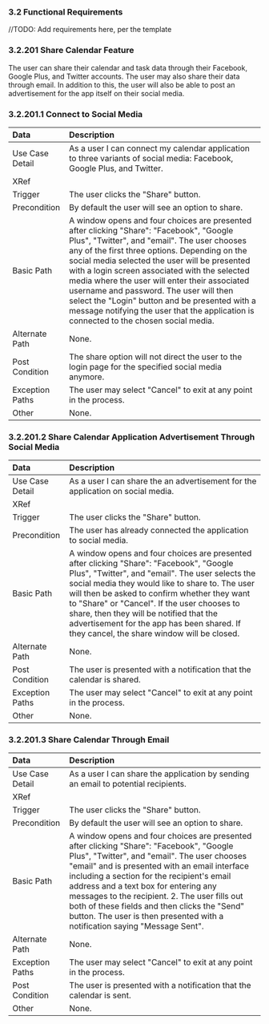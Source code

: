 ### 3.2 Functional Requirements
//TODO: Add requirements here, per the template

### 3.2.201 Share Calendar Feature
The user can share their calendar and task data through their Facebook, Google Plus, and Twitter accounts. The user may also share their data through email. In addition to this, the user
will also be able to post an advertisement for the app itself on their social media.

### 3.2.201.1 Connect to Social Media

| Data          | Description |
|:--------------| :--------------|
|Use Case Detail| As a user I can connect my calendar application to three variants of social media: Facebook, Google Plus, and Twitter.|
|XRef           | |
|Trigger        | The user clicks the "Share" button.|
|Precondition   | By default the user will see an option to share.|
|Basic Path     | A window opens and four choices are presented after clicking "Share": "Facebook", "Google Plus", "Twitter", and "email". The user chooses any of the first three options. Depending on the social media selected the user will be presented with a login screen associated with the selected media where the user will enter their associated username and password. The user will then select the "Login" button and be presented with a message notifying the user that the application is connected to the chosen social media.|
|Alternate Path | None.|
|Post Condition | The share option will not direct the user to the login page for the specified social media anymore.|
|Exception Paths| The user may select "Cancel" to exit at any point in the process.|
|Other          | None.|

### 3.2.201.2 Share Calendar Application Advertisement Through Social Media

| Data          | Description |
|:--------------| :--------------|
|Use Case Detail| As a user I can share the an advertisement for the application on social media. |
|XRef           | |
|Trigger        | The user clicks the "Share" button.|
|Precondition   | The user has already connected the application to social media.|
|Basic Path     | A window opens and four choices are presented after clicking "Share": "Facebook", "Google Plus", "Twitter", and "email". The user selects the social media they would like to share to. The user will then be asked to confirm whether they want to "Share" or "Cancel". If the user chooses to share, then they will be notified that the advertisement for the app has been shared. If they cancel, the share window will be closed.|
|Alternate Path | None.|
|Post Condition | The user is presented with a notification that the calendar is shared.|
|Exception Paths| The user may select "Cancel" to exit at any point in the process.|
|Other          | None.|

### 3.2.201.3 Share Calendar Through Email

| Data          | Description |
|:--------------| :--------------|
|Use Case Detail| As a user I can share the application by sending an email to potential recipients. |
|XRef           | |
|Trigger        | The user clicks the "Share" button.|
|Precondition   | By default the user will see an option to share.|
|Basic Path     | A window opens and four choices are presented after clicking "Share": "Facebook", "Google Plus", "Twitter", and "email". The user chooses "email" and is presented with an email interface including a section for the recipient's email address and a text box for entering any messages to the recipient. 2. The user fills out both of these fields and then clicks the "Send" button. The user is then presented with a notification saying "Message Sent".|
|Alternate Path | None.|
|Exception Paths| The user may select "Cancel" to exit at any point in the process.|
|Post Condition | The user is presented with a notification that the calendar is sent.|
|Other          | None.|
